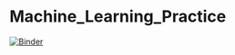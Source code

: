 # Machine_Learning_Practice

[![Binder](https://mybinder.org/badge_logo.svg)](https://mybinder.org/v2/gh/Nish-008/Machine_Learning_Practice.git/main?labpath=python-sklearn-linear-regression.ipynb)
